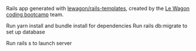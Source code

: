 Rails app generated with [lewagon/rails-templates](https://github.com/lewagon/rails-templates), created by the [Le Wagon coding bootcamp](https://www.lewagon.com) team.


Run yarn install and bundle install for dependencies
Run rails db:migrate to set up database

Run rails s to launch server
